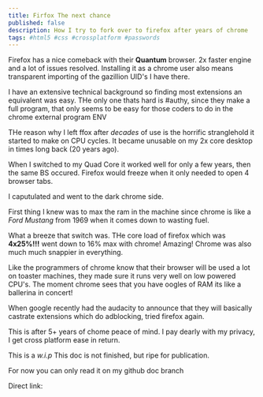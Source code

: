 ```yaml
---
title: Firfox The next chance
published: false
description: How I try to fork over to firefox after years of chrome
tags: #html5 #css #crossplatform #passwords
---
```



Firefox has a nice comeback with their **Quantum** browser. 2x faster engine and a lot of issues resolved. Installing it as a chrome user also means transparent importing of the gazillion UID's I have there.

I have an extensive technical background so finding most extensions an equivalent was easy. THe only one thats hard is #authy, since they make a full program, that only seems to be easy for those coders to do in the chrome external program ENV

THe reason why I left ffox after _decades_ of use is the horrific stranglehold it started to make on CPU cycles. It became unusable on my 2x core desktop in times long back (20 years ago).

When I switched to my Quad Core it worked well for only a few years, then the same BS occured. Firefox would freeze when it only needed to open 4 browser tabs.

I caputulated and went to the dark chrome side.

First thing I knew was to max the ram in the machine since chrome is like a *Ford Mustang* from 1969 when it comes down to wasting fuel.

What a breeze that switch was. THe core load of firefox which was **4x25%!!!** went down to 16% max with chrome! Amazing! Chrome was also much much snappier in everything.

Like the programmers of chrome know that their browser will be used a lot on toaster machines, they made sure it runs very well on low powered CPU's. The moment chrome sees that you have oogles of RAM its like a ballerina in concert!

When google recently had the audacity to announce that they will basically castrate extensions which do adblocking, tried firefox again.

This is after 5+ years of chome peace of mind. I pay dearly with my privacy, I get cross platform ease in return.


This is a _w.i.p_ This doc is not finished, but ripe for publication.

For now you can only read it on my github doc branch

Direct link:

